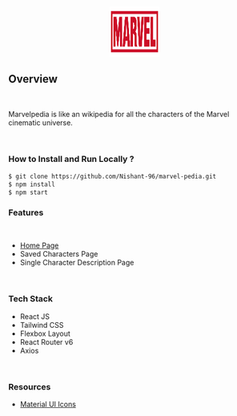 <div align="center">
  
  <img src="/public/images/marvel-logo.png" height="100" width="100" alt="Marvel Pedia Logo"/>

</div>


## **Overview**

<br />

Marvelpedia is like an wikipedia for all the characters of the Marvel cinematic universe.

<br />

### **How to Install and Run Locally ?**

```
$ git clone https://github.com/Nishant-96/marvel-pedia.git
$ npm install
$ npm start
```

### **Features**

<br />

- [Home Page](https://marvel-pedian.netlify.app/)
- Saved Characters Page
- Single Character Description Page
<br />


### **Tech Stack**

- React JS
- Tailwind CSS
- Flexbox Layout
- React Router v6
- Axios



<br />

### **Resources**

- [Material UI Icons](https://mui.com/components/material-icons/)

